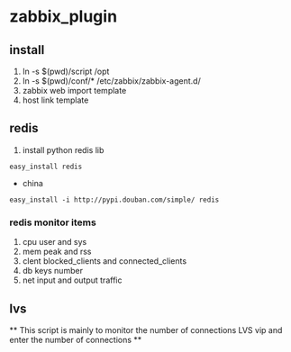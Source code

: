 # zabbix_plugin

## install
1. ln -s $(pwd)/script /opt
2. ln -s $(pwd)/conf/* /etc/zabbix/zabbix-agent.d/
3. zabbix web import template
4. host link template


## redis
1. install python redis lib 
```
easy_install redis
```
- china
```
easy_install -i http://pypi.douban.com/simple/ redis
```

### redis monitor items
1. cpu  user and sys 
2. mem  peak and rss 
3. clent  blocked_clients and connected_clients
4. db keys number
5. net input and output traffic



## lvs
** This script is mainly to monitor the number of connections LVS vip and enter the number of connections **
